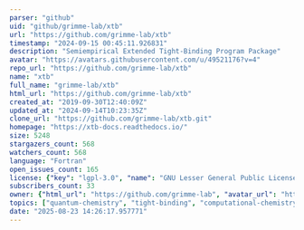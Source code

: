 ```yaml
---
parser: "github"
uid: "github/grimme-lab/xtb"
url: "https://github.com/grimme-lab/xtb"
timestamp: "2024-09-15 00:45:11.926831"
description: "Semiempirical Extended Tight-Binding Program Package"
avatar: "https://avatars.githubusercontent.com/u/49521176?v=4"
repo_url: "https://github.com/grimme-lab/xtb"
name: "xtb"
full_name: "grimme-lab/xtb"
html_url: "https://github.com/grimme-lab/xtb"
created_at: "2019-09-30T12:40:09Z"
updated_at: "2024-09-14T10:23:35Z"
clone_url: "https://github.com/grimme-lab/xtb.git"
homepage: "https://xtb-docs.readthedocs.io/"
size: 5248
stargazers_count: 568
watchers_count: 568
language: "Fortran"
open_issues_count: 165
license: {"key": "lgpl-3.0", "name": "GNU Lesser General Public License v3.0", "spdx_id": "LGPL-3.0", "url": "https://api.github.com/licenses/lgpl-3.0", "node_id": "MDc6TGljZW5zZTEy"}
subscribers_count: 33
owner: {"html_url": "https://github.com/grimme-lab", "avatar_url": "https://avatars.githubusercontent.com/u/49521176?v=4", "login": "grimme-lab", "type": "Organization"}
topics: ["quantum-chemistry", "tight-binding", "computational-chemistry", "atomistic-simulations", "force-field"]
date: "2025-08-23 14:26:17.957771"
---
```

